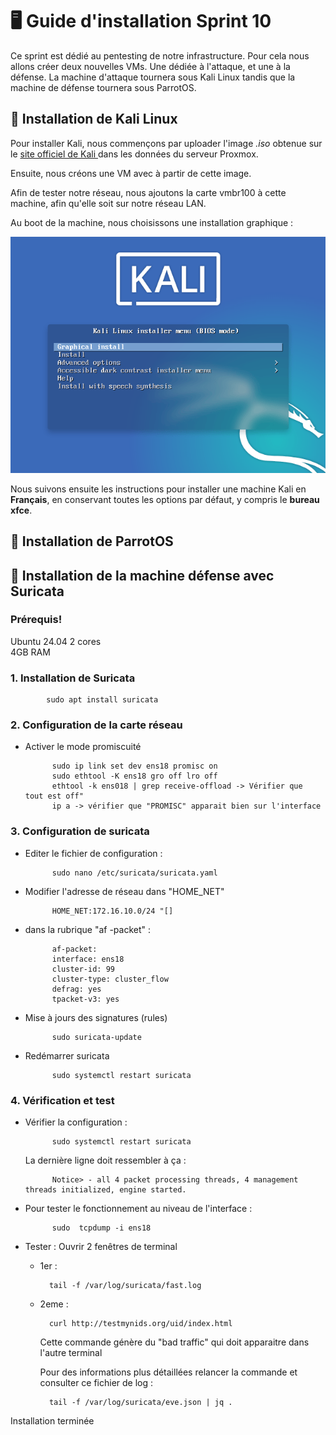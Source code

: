 # 🖥️ Guide d'installation Sprint 10

Ce sprint est dédié au pentesting de notre infrastructure. Pour cela nous allons créer deux nouvelles VMs. Une dédiée à l'attaque, et une à la défense. La machine d'attaque tournera sous Kali Linux tandis que la machine de défense tournera sous ParrotOS.

## 🐉 Installation de Kali Linux

Pour installer Kali, nous commençons par uploader l'image _.iso_ obtenue sur le [site officiel de Kali ](https://www.kali.org/get-kali/#kali-platforms) dans les données du serveur Proxmox.

Ensuite, nous créons une VM avec à partir de cette image.

Afin de tester notre réseau, nous ajoutons la carte vmbr100 à cette machine, afin qu'elle soit sur notre réseau LAN.

Au boot de la machine, nous choisissons une installation graphique :

![Installation graphique Kali](Ressources/installer_kali_graphique.png)

Nous suivons ensuite les instructions pour installer une machine Kali en **Français**, en conservant toutes les options par défaut, y compris le **bureau xfce**.

## 🦜 Installation de ParrotOS


## 🦦 Installation de la machine défense avec Suricata


### Prérequis!
Ubuntu 24.04
2 cores            
4GB RAM

### 1. Installation de Suricata

            sudo apt install suricata  

### 2. Configuration de la carte réseau

- Activer le mode promiscuité

            sudo ip link set dev ens18 promisc on
            sudo ethtool -K ens18 gro off lro off
            ethtool -k ens018 | grep receive-offload -> Vérifier que  tout est off"
            ip a -> vérifier que "PROMISC" apparait bien sur l'interface

### 3. Configuration de suricata

- Editer le fichier de configuration  :

            sudo nano /etc/suricata/suricata.yaml


- Modifier l'adresse de réseau dans "HOME_NET"

            HOME_NET:172.16.10.0/24 "[]


- dans la rubrique "af -packet" :

            af-packet:
            interface: ens18
            cluster-id: 99
            cluster-type: cluster_flow
            defrag: yes
            tpacket-v3: yes

- Mise à jours des signatures (rules)

            sudo suricata-update

- Redémarrer suricata

            sudo systemctl restart suricata

### 4. Vérification et test

- Vérifier la configuration :

            sudo systemctl restart suricata

    La dernière ligne doit ressembler à ça :

            Notice> - all 4 packet processing threads, 4 management threads initialized, engine started.

- Pour tester le fonctionnement au niveau  de l'interface :

            sudo  tcpdump -i ens18


- Tester : Ouvrir 2 fenêtres de terminal 

    - 1er :

            tail -f /var/log/suricata/fast.log

    - 2eme :

            curl http://testmynids.org/uid/index.html 

        Cette commande génère du "bad traffic" qui doit apparaitre dans l'autre terminal

        Pour des informations plus détaillées relancer la commande et consulter ce fichier de log :

            tail -f /var/log/suricata/eve.json | jq .


Installation terminée


 

